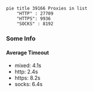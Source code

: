 
```mermaid
pie title 39166 Proxies in list
    "HTTP" : 27709
    "HTTPS": 9936
    "SOCKS" : 8192
```

### Some Info
#### Average Timeout

- mixed: 4.1s
- http: 2.4s
- https: 8.2s
- socks: 6.4s